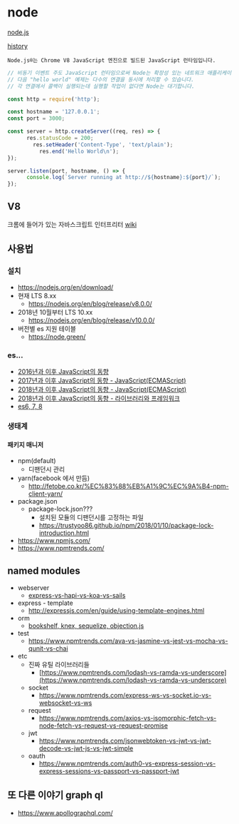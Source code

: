 # node
[node.js](https://nodejs.org/ko/)

[history](https://trends.google.com/trends/explore?date=all&geo=US&q=%2Fm%2F0bbxf89,nodejs,node.js)

`Node.js®는 Chrome V8 JavaScript 엔진으로 빌드된 JavaScript 런타임입니다.` 

````javascript
// 비동기 이벤트 주도 JavaScript 런타임으로써 Node는 확장성 있는 네트워크 애플리케이션을 만들 수 있도록 설계되었습니다.
// 다음 "hello world" 예제는 다수의 연결을 동시에 처리할 수 있습니다.
// 각 연결에서 콜백이 실행되는데 실행할 작업이 없다면 Node는 대기합니다.

const http = require('http');

const hostname = '127.0.0.1';
const port = 3000;

const server = http.createServer((req, res) => {
      res.statusCode = 200;
        res.setHeader('Content-Type', 'text/plain');
          res.end('Hello World\n');
});

server.listen(port, hostname, () => {
      console.log(`Server running at http://${hostname}:${port}/`);
});
````

## V8
크롬에 들어가 있는 자바스크립트 인터프리터 [wiki](https://ko.wikipedia.org/wiki/%ED%81%AC%EB%A1%AC_V8)

## 사용법
### 설치
* https://nodejs.org/en/download/
* 현재 LTS 8.xx
  * https://nodejs.org/en/blog/release/v8.0.0/
* 2018년 10월부터 LTS 10.xx
  * https://nodejs.org/en/blog/release/v10.0.0/
* 버전별 es 지원 테이블
  * https://node.green/
### es...
* [2016년과 이후 JavaScript의 동향](https://d2.naver.com/helloworld/3618177)
* [2017년과 이후 JavaScript의 동향 - JavaScript(ECMAScript)](https://d2.naver.com/helloworld/2809766)
* [2018년과 이후 JavaScript의 동향 - JavaScript(ECMAScript)](https://d2.naver.com/helloworld/7495331)
* [2018년과 이후 JavaScript의 동향 - 라이브러리와 프레임워크](https://d2.naver.com/helloworld/3259111)
* [es6, 7, 8](https://medium.com/@madasamy/javascript-brief-history-and-ecmascript-es6-es7-es8-features-673973394df4)

### 생태계
#### 패키지 매니저
* npm(default)
  * 디팬던시 관리
* yarn(facebook 에서 만듬)
  * http://fetobe.co.kr/%EC%83%88%EB%A1%9C%EC%9A%B4-npm-client-yarn/
* package.json
  * package-lock.json???
    * 설치된 모듈의 디팬던시를 고정하는 파일
    * https://trustyoo86.github.io/npm/2018/01/10/package-lock-introduction.html
* https://www.npmjs.com/
* https://www.npmtrends.com/


## named modules
* webserver
  * [express-vs-hapi-vs-koa-vs-sails](https://www.npmtrends.com/express-vs-hapi-vs-koa-vs-sails)
* express - template
  * http://expressjs.com/en/guide/using-template-engines.html
* orm
  * [bookshelf, knex, sequelize, objection.js](https://www.npmtrends.com/bookshelf-vs-knex-vs-objection-vs-sequelize)
* test
  * https://www.npmtrends.com/ava-vs-jasmine-vs-jest-vs-mocha-vs-qunit-vs-chai
* etc
  * 진짜 유틸 라이브러리들
    * [https://www.npmtrends.com/lodash-vs-ramda-vs-underscore](https://www.npmtrends.com/lodash-vs-ramda-vs-underscore)
  * socket
    * https://www.npmtrends.com/express-ws-vs-socket.io-vs-websocket-vs-ws
  * request
    * https://www.npmtrends.com/axios-vs-isomorphic-fetch-vs-node-fetch-vs-request-vs-request-promise
  * jwt
    * https://www.npmtrends.com/jsonwebtoken-vs-jwt-vs-jwt-decode-vs-jwt-js-vs-jwt-simple
  * oauth
    * https://www.npmtrends.com/auth0-vs-express-session-vs-express-sessions-vs-passport-vs-passport-jwt

## 또 다른 이야기 graph ql
* https://www.apollographql.com/
